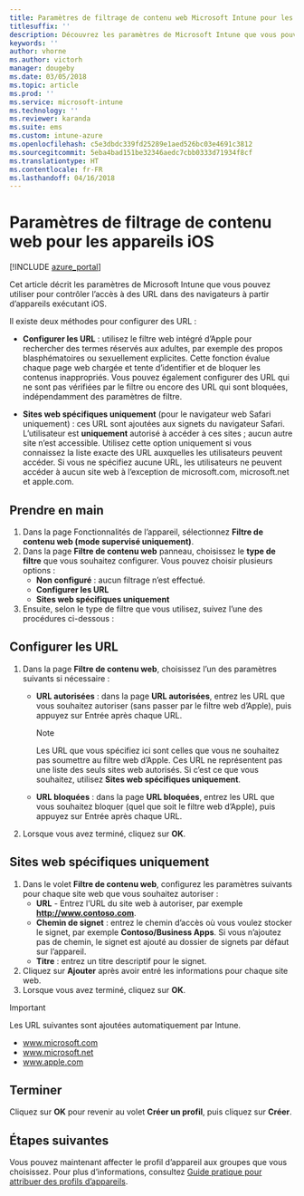 ```yaml
---
title: Paramètres de filtrage de contenu web Microsoft Intune pour les appareils iOS
titlesuffix: ''
description: Découvrez les paramètres de Microsoft Intune que vous pouvez utiliser pour autoriser et bloquer l’accès à des sites web à partir d’appareils exécutant iOS.
keywords: ''
author: vhorne
ms.author: victorh
manager: dougeby
ms.date: 03/05/2018
ms.topic: article
ms.prod: ''
ms.service: microsoft-intune
ms.technology: ''
ms.reviewer: karanda
ms.suite: ems
ms.custom: intune-azure
ms.openlocfilehash: c5e3dbdc339fd25289e1aed526bc03e4691c3812
ms.sourcegitcommit: 5eba4bad151be32346aedc7cbb0333d71934f8cf
ms.translationtype: HT
ms.contentlocale: fr-FR
ms.lasthandoff: 04/16/2018
---
```

# <a name="web-content-filter-settings-for-ios-devices"></a>Paramètres de filtrage de contenu web pour les appareils iOS

[!INCLUDE [azure_portal](./includes/azure_portal.md)]

Cet article décrit les paramètres de Microsoft Intune que vous pouvez utiliser pour contrôler l’accès à des URL dans des navigateurs à partir d’appareils exécutant iOS.

Il existe deux méthodes pour configurer des URL :

- **Configurer les URL** : utilisez le filtre web intégré d’Apple pour rechercher des termes réservés aux adultes, par exemple des propos blasphématoires ou sexuellement explicites. Cette fonction évalue chaque page web chargée et tente d’identifier et de bloquer les contenus inappropriés. Vous pouvez également configurer des URL qui ne sont pas vérifiées par le filtre ou encore des URL qui sont bloquées, indépendamment des paramètres de filtre.

- **Sites web spécifiques uniquement** (pour le navigateur web Safari uniquement) : ces URL sont ajoutées aux signets du navigateur Safari. L’utilisateur est **uniquement** autorisé à accéder à ces sites ; aucun autre site n’est accessible. Utilisez cette option uniquement si vous connaissez la liste exacte des URL auxquelles les utilisateurs peuvent accéder.
Si vous ne spécifiez aucune URL, les utilisateurs ne peuvent accéder à aucun site web à l’exception de microsoft.com, microsoft.net et apple.com.

## <a name="get-started"></a>Prendre en main

1. Dans la page Fonctionnalités de l’appareil, sélectionnez **Filtre de contenu web (mode supervisé uniquement)**.
2. Dans la page **Filtre de contenu web** panneau, choisissez le **type de filtre** que vous souhaitez configurer. Vous pouvez choisir plusieurs options :
    - **Non configuré** : aucun filtrage n’est effectué.
    - **Configurer les URL**
    - **Sites web spécifiques uniquement**
3. Ensuite, selon le type de filtre que vous utilisez, suivez l’une des procédures ci-dessous :


## <a name="configure-urls"></a>Configurer les URL

1. Dans la page **Filtre de contenu web**, choisissez l’un des paramètres suivants si nécessaire :
   - **URL autorisées** : dans la page **URL autorisées**, entrez les URL que vous souhaitez autoriser (sans passer par le filtre web d’Apple), puis appuyez sur Entrée après chaque URL.
     > [!NOTE]
     > Les URL que vous spécifiez ici sont celles que vous ne souhaitez pas soumettre au filtre web d’Apple. Ces URL ne représentent pas une liste des seuls sites web autorisés. Si c’est ce que vous souhaitez, utilisez **Sites web spécifiques uniquement**.

   - **URL bloquées** : dans la page **URL bloquées**, entrez les URL que vous souhaitez bloquer (quel que soit le filtre web d’Apple), puis appuyez sur Entrée après chaque URL.
2. Lorsque vous avez terminé, cliquez sur **OK**.


## <a name="specific-websites-only"></a>Sites web spécifiques uniquement

1. Dans le volet **Filtre de contenu web**, configurez les paramètres suivants pour chaque site web que vous souhaitez autoriser :
    - **URL** - Entrez l’URL du site web à autoriser, par exemple **http://www.contoso.com**.
    - **Chemin de signet** : entrez le chemin d’accès où vous voulez stocker le signet, par exemple **Contoso/Business Apps**. Si vous n’ajoutez pas de chemin, le signet est ajouté au dossier de signets par défaut sur l’appareil.
    - **Titre** : entrez un titre descriptif pour le signet.
2. Cliquez sur **Ajouter** après avoir entré les informations pour chaque site web.
3. Lorsque vous avez terminé, cliquez sur **OK**.

> [!IMPORTANT]
> Les URL suivantes sont ajoutées automatiquement par Intune.
> - www.microsoft.com
> - www.microsoft.net
> - www.apple.com

## <a name="finish-up"></a>Terminer

Cliquez sur **OK** pour revenir au volet **Créer un profil**, puis cliquez sur **Créer**.

## <a name="next-steps"></a>Étapes suivantes

Vous pouvez maintenant affecter le profil d’appareil aux groupes que vous choisissez. Pour plus d’informations, consultez [Guide pratique pour attribuer des profils d’appareils](device-profile-assign.md).
